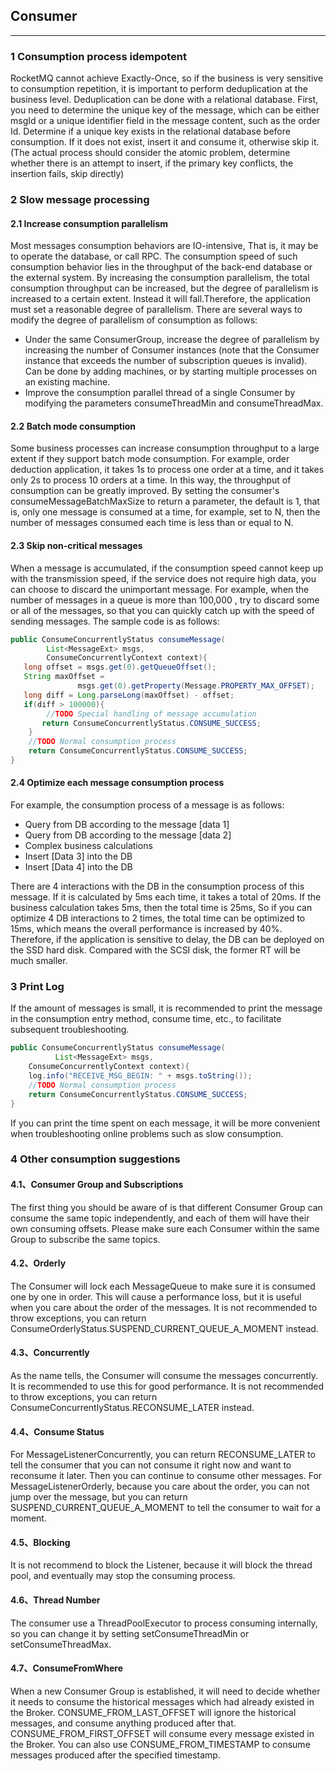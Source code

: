 ## Consumer

----

### 1 Consumption process idempotent

RocketMQ cannot achieve Exactly-Once, so if the business is very sensitive to consumption repetition, it is important to
perform deduplication at the business level. Deduplication can be done with a relational database. First, you need to
determine the unique key of the message, which can be either msgId or a unique identifier field in the message content,
such as the order Id. Determine if a unique key exists in the relational database before consumption. If it does not
exist, insert it and consume it, otherwise skip it. (The actual process should consider the atomic problem, determine
whether there is an attempt to insert, if the primary key conflicts, the insertion fails, skip directly)

### 2  Slow message processing

#### 2.1 Increase consumption parallelism

Most messages consumption behaviors are IO-intensive, That is, it may be to operate the database, or call RPC. The
consumption speed of such consumption behavior lies in the throughput of the back-end database or the external system.
By increasing the consumption parallelism, the total consumption throughput can be increased, but the degree of
parallelism is increased to a certain extent. Instead it will fall.Therefore, the application must set a reasonable
degree of parallelism. There are several ways to modify the degree of parallelism of consumption as follows:

* Under the same ConsumerGroup, increase the degree of parallelism by increasing the number of Consumer instances (note
  that the Consumer instance that exceeds the number of subscription queues is invalid). Can be done by adding machines,
  or by starting multiple processes on an existing machine.
* Improve the consumption parallel thread of a single Consumer by modifying the parameters consumeThreadMin and
  consumeThreadMax.

#### 2.2 Batch mode consumption

Some business processes can increase consumption throughput to a large extent if they support batch mode consumption.
For example, order deduction application, it takes 1s to process one order at a time, and it takes only 2s to process 10
orders at a time. In this way, the throughput of consumption can be greatly improved. By setting the consumer's
consumeMessageBatchMaxSize to return a parameter, the default is 1, that is, only one message is consumed at a time, for
example, set to N, then the number of messages consumed each time is less than or equal to N.

#### 2.3 Skip non-critical messages

When a message is accumulated, if the consumption speed cannot keep up with the transmission speed, if the service does
not require high data, you can choose to discard the unimportant message. For example, when the number of messages in a
queue is more than 100,000 , try to discard some or all of the messages, so that you can quickly catch up with the speed
of sending messages. The sample code is as follows:

```java
public ConsumeConcurrentlyStatus consumeMessage(
        List<MessageExt> msgs,
        ConsumeConcurrentlyContext context){
   long offset = msgs.get(0).getQueueOffset();
   String maxOffset =    
               msgs.get(0).getProperty(Message.PROPERTY_MAX_OFFSET);
   long diff = Long.parseLong(maxOffset) - offset;
   if(diff > 100000){
        //TODO Special handling of message accumulation
       return ConsumeConcurrentlyStatus.CONSUME_SUCCESS;
    }
    //TODO Normal consumption process
    return ConsumeConcurrentlyStatus.CONSUME_SUCCESS;
}
```

#### 2.4 Optimize each message consumption process

For example, the consumption process of a message is as follows:

* Query from DB according to the message [data 1]
* Query from DB according to the message [data 2]
* Complex business calculations
* Insert [Data 3] into the DB
* Insert [Data 4] into the DB

There are 4 interactions with the DB in the consumption process of this message. If it is calculated by 5ms each time,
it takes a total of 20ms. If the business calculation takes 5ms, then the total time is 25ms, So if you can optimize 4
DB interactions to 2 times, the total time can be optimized to 15ms, which means the overall performance is increased by
40%. Therefore, if the application is sensitive to delay, the DB can be deployed on the SSD hard disk. Compared with the
SCSI disk, the former RT will be much smaller.

### 3 Print Log

If the amount of messages is small, it is recommended to print the message in the consumption entry method, consume
time, etc., to facilitate subsequent troubleshooting.

```java
public ConsumeConcurrentlyStatus consumeMessage(
          List<MessageExt> msgs,
    ConsumeConcurrentlyContext context){
    log.info("RECEIVE_MSG_BEGIN: " + msgs.toString());
    //TODO Normal consumption process
    return ConsumeConcurrentlyStatus.CONSUME_SUCCESS;
}
```

If you can print the time spent on each message, it will be more convenient when troubleshooting online problems such as
slow consumption.

### 4 Other consumption suggestions

#### 4.1、Consumer Group and Subscriptions

The first thing you should be aware of is that different Consumer Group can consume the same topic independently, and
each of them will have their own consuming offsets. Please make sure each Consumer within the same Group to subscribe
the same topics.

#### 4.2、Orderly

The Consumer will lock each MessageQueue to make sure it is consumed one by one in order. This will cause a performance
loss, but it is useful when you care about the order of the messages. It is not recommended to throw exceptions, you can
return ConsumeOrderlyStatus.SUSPEND_CURRENT_QUEUE_A_MOMENT instead.

#### 4.3、Concurrently

As the name tells, the Consumer will consume the messages concurrently. It is recommended to use this for good
performance. It is not recommended to throw exceptions, you can return ConsumeConcurrentlyStatus.RECONSUME_LATER
instead.

#### 4.4、Consume Status

For MessageListenerConcurrently, you can return RECONSUME_LATER to tell the consumer that you can not consume it right
now and want to reconsume it later. Then you can continue to consume other messages. For MessageListenerOrderly, because
you care about the order, you can not jump over the message, but you can return SUSPEND_CURRENT_QUEUE_A_MOMENT to tell
the consumer to wait for a moment.

#### 4.5、Blocking

It is not recommend to block the Listener, because it will block the thread pool, and eventually may stop the consuming
process.

#### 4.6、Thread Number

The consumer use a ThreadPoolExecutor to process consuming internally, so you can change it by setting
setConsumeThreadMin or setConsumeThreadMax.

#### 4.7、ConsumeFromWhere

When a new Consumer Group is established, it will need to decide whether it needs to consume the historical messages
which had already existed in the Broker. CONSUME_FROM_LAST_OFFSET will ignore the historical messages, and consume
anything produced after that. CONSUME_FROM_FIRST_OFFSET will consume every message existed in the Broker. You can also
use CONSUME_FROM_TIMESTAMP to consume messages produced after the specified timestamp.







